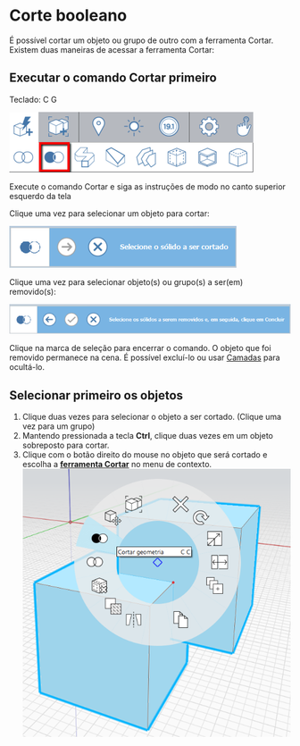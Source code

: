 # Corte booleano

É possível cortar um objeto ou grupo de outro com a ferramenta Cortar. Existem duas maneiras de acessar a ferramenta Cortar:

## Executar o comando Cortar primeiro

Teclado: C G

![](../.gitbook/assets/cut_tool.png)

Execute o comando Cortar e siga as instruções de modo no canto superior esquerdo da tela

Clique uma vez para selecionar um objeto para cortar:

![](../.gitbook/assets/boolean_cut.png)

Clique uma vez para selecionar objeto\(s\) ou grupo\(s\) a ser(em) removido(s):

![](../.gitbook/assets/boolean_cut2.png)

Clique na marca de seleção para encerrar o comando. O objeto que foi removido permanece na cena. É possível excluí-lo ou usar [Camadas](layers.md) para ocultá-lo.

## Selecionar primeiro os objetos

1. Clique duas vezes para selecionar o objeto a ser cortado. \(Clique uma vez para um grupo\)
2. Mantendo pressionada a tecla **Ctrl**, clique duas vezes em um objeto sobreposto para cortar.
3. Clique com o botão direito do mouse no objeto que será cortado e escolha a [**ferramenta Cortar**](https://github.com/FormIt3D/autodesk-formit-360-windows-help/tree/c377e7b8a3b8e43e684321d0b7de867608d317a3/tool-library/boolean-operations.md) no menu de contexto. ![](../.gitbook/assets/booleancut.png)

